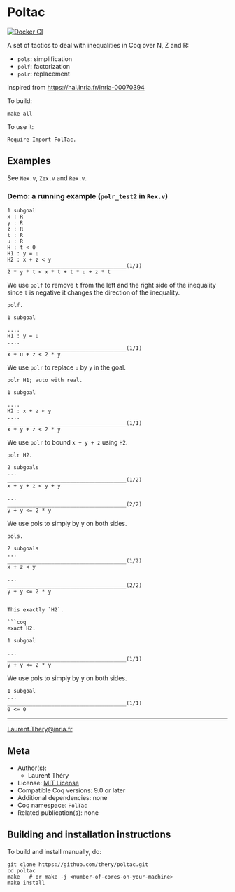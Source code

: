 <!---
This file was generated from `meta.yml`, please do not edit manually.
Follow the instructions on https://github.com/coq-community/templates to regenerate.
--->
# Poltac

[![Docker CI][docker-action-shield]][docker-action-link]

[docker-action-shield]: https://github.com/thery/poltac/actions/workflows/docker-action.yml/badge.svg?branch=master
[docker-action-link]: https://github.com/thery/poltac/actions/workflows/docker-action.yml




A set of tactics to deal with inequalities in Coq over N, Z and R:

- `pols`: simplification
- `polf`: factorization
- `polr`: replacement

inspired from <https://hal.inria.fr/inria-00070394>

To build:

```shell
make all
```

To use it:

```coq
Require Import PolTac.
```

## Examples

See `Nex.v`, `Zex.v` and `Rex.v`.

### Demo: a running example (`polr_test2` in `Rex.v`)


```coq
1 subgoal
x : R
y : R
z : R
t : R
u : R
H : t < 0
H1 : y = u
H2 : x + z < y
______________________________________(1/1)
2 * y * t < x * t + t * u + z * t
```

We use `polf` to remove `t` from the left and the right side of the inequality since `t` is negative it changes the direction of the inequality.

```coq
polf.

1 subgoal

....
H1 : y = u
....
______________________________________(1/1)
x + u + z < 2 * y
```

We use `polr` to replace `u` by `y` in the goal.


```coq
polr H1; auto with real.

1 subgoal

....
H2 : x + z < y
....
______________________________________(1/1)
x + y + z < 2 * y
```

We use `polr` to bound `x + y + z` using `H2`.

```coq
polr H2.

2 subgoals
...
______________________________________(1/2)
x + y + z < y + y

...
______________________________________(2/2)
y + y <= 2 * y
```

We use pols to simply by y on both sides.

```coq
pols.

2 subgoals
...
______________________________________(1/2)
x + z < y

...
______________________________________(2/2)
y + y <= 2 * y
```
```

This exactly `H2`.

```coq
exact H2.

1 subgoal

...
______________________________________(1/1)
y + y <= 2 * y
```

We use pols to simply by y on both sides.

```coq
1 subgoal
...
______________________________________(1/1)
0 <= 0
```

----
Laurent.Thery@inria.fr

## Meta

- Author(s):
  - Laurent Théry
- License: [MIT License](LICENSE)
- Compatible Coq versions: 9.0 or later
- Additional dependencies: none
- Coq namespace: `PolTac`
- Related publication(s): none

## Building and installation instructions

To build and install manually, do:

``` shell
git clone https://github.com/thery/poltac.git
cd poltac
make   # or make -j <number-of-cores-on-your-machine> 
make install
```



